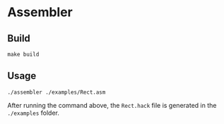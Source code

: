 # Assembler

## Build

```shell
make build
```

## Usage

```shell
./assembler ./examples/Rect.asm
```

After running the command above, the `Rect.hack` file is generated in the `./examples` folder.
